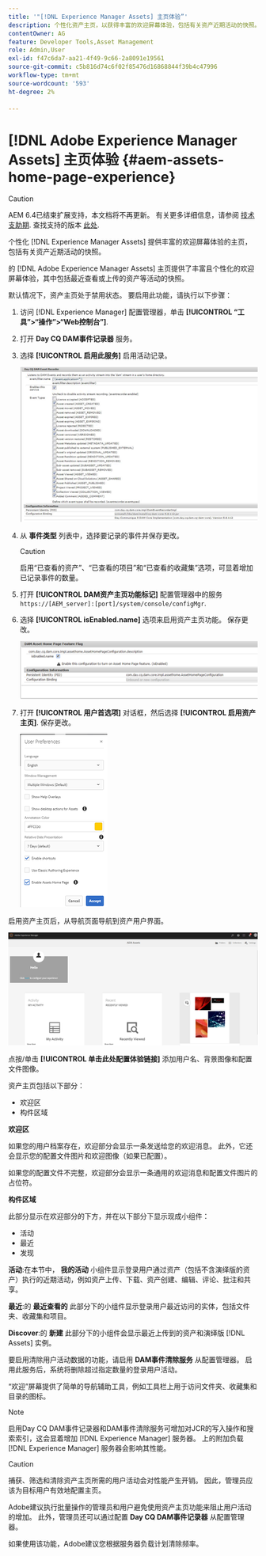 ```yaml
---
title: '"[!DNL Experience Manager Assets] 主页体验”'
description: 个性化资产主页，以获得丰富的欢迎屏幕体验，包括有关资产近期活动的快照。
contentOwner: AG
feature: Developer Tools,Asset Management
role: Admin,User
exl-id: f47c6da7-aa21-4f49-9c66-2a8091e19561
source-git-commit: c5b816d74c6f02f85476d16868844f39b4c47996
workflow-type: tm+mt
source-wordcount: '593'
ht-degree: 2%

---
```


# [!DNL Adobe Experience Manager Assets] 主页体验 {#aem-assets-home-page-experience}

>[!CAUTION]
>
>AEM 6.4已结束扩展支持，本文档将不再更新。 有关更多详细信息，请参阅 [技术支助期](https://helpx.adobe.com/cn/support/programs/eol-matrix.html). 查找支持的版本 [此处](https://experienceleague.adobe.com/docs/).

个性化 [!DNL Experience Manager Assets] 提供丰富的欢迎屏幕体验的主页，包括有关资产近期活动的快照。

的 [!DNL Adobe Experience Manager Assets] 主页提供了丰富且个性化的欢迎屏幕体验，其中包括最近查看或上传的资产等活动的快照。

默认情况下，资产主页处于禁用状态。 要启用此功能，请执行以下步骤：

1. 访问 [!DNL Experience Manager] 配置管理器，单击 **[!UICONTROL “工具”>“操作”>“Web控制台”]**.
1. 打开 **Day CQ DAM事件记录器** 服务。
1. 选择 **[!UICONTROL 启用此服务]** 启用活动记录。

   ![chlimage_1-250](assets/chlimage_1-250.png)

1. 从 **事件类型** 列表中，选择要记录的事件并保存更改。

   >[!CAUTION]
   >
   >启用“已查看的资产”、“已查看的项目”和“已查看的收藏集”选项，可显着增加已记录事件的数量。

1. 打开 **[!UICONTROL DAM资产主页功能标记]** 配置管理器中的服务 `https://[AEM_server]:[port]/system/console/configMgr`.
1. 选择 **[!UICONTROL isEnabled.name]** 选项来启用资产主页功能。 保存更改。

   ![chlimage_1-251](assets/chlimage_1-251.png)

1. 打开 **[!UICONTROL 用户首选项]** 对话框，然后选择 **[!UICONTROL 启用资产主页]**. 保存更改。

   ![user_preferences](assets/user_preferences.png)

启用资产主页后，从导航页面导航到资产用户界面。

![home_page](assets/home_page.png)

点按/单击 **[!UICONTROL 单击此处配置体验链接]** 添加用户名、背景图像和配置文件图像。

资产主页包括以下部分：

* 欢迎区
* 构件区域

**欢迎区**

如果您的用户档案存在，欢迎部分会显示一条发送给您的欢迎消息。 此外，它还会显示您的配置文件图片和欢迎图像（如果已配置）。

如果您的配置文件不完整，欢迎部分会显示一条通用的欢迎消息和配置文件图片的占位符。

**构件区域**

此部分显示在欢迎部分的下方，并在以下部分下显示现成小组件：

* 活动
* 最近
* 发现

**活动**:在本节中， **我的活动** 小组件显示登录用户通过资产（包括不含演绎版的资产）执行的近期活动，例如资产上传、下载、资产创建、编辑、评论、批注和共享。

**最近**:的 **最近查看的** 此部分下的小组件显示登录用户最近访问的实体，包括文件夹、收藏集和项目。

**Discover**:的 **新建** 此部分下的小组件会显示最近上传到的资产和演绎版 [!DNL Assets] 实例。

要启用清除用户活动数据的功能，请启用 **DAM事件清除服务** 从配置管理器。 启用此服务后，系统将删除超过指定数量的登录用户活动。

“欢迎”屏幕提供了简单的导航辅助工具，例如工具栏上用于访问文件夹、收藏集和目录的图标。

>[!NOTE]
>
>启用Day CQ DAM事件记录器和DAM事件清除服务可增加对JCR的写入操作和搜索索引，这会显着增加 [!DNL Experience Manager] 服务器。 上的附加负载 [!DNL Experience Manager] 服务器会影响其性能。

>[!CAUTION]
>
>捕获、筛选和清除资产主页所需的用户活动会对性能产生开销。 因此，管理员应该为目标用户有效地配置主页。
>
>Adobe建议执行批量操作的管理员和用户避免使用资产主页功能来阻止用户活动的增加。 此外，管理员还可以通过配置 **Day CQ DAM事件记录器** 从配置管理器。
>
>如果使用该功能，Adobe建议您根据服务器负载计划清除频率。
